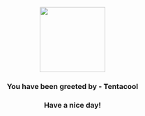 <p align="center">
    <img src="https://raw.githubusercontent.com/PokeAPI/sprites/master/sprites/pokemon/72.png" width="150" height="150">
</p>
<h3 align="center">You have been greeted by - <b>Tentacool</b></h3>
<h3 align="center">Have a nice day!</h3>
